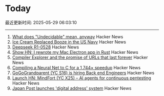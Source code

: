 # Today

最近更新时间: 2025-05-29 06:03:10

--- 
1. [What does "Undecidable" mean, anyway](https://buttondown.com/hillelwayne/archive/what-does-undecidable-mean-anyway/) Hacker News
2. [Ice Cream Replaced Booze in the US Navy](https://www.oldsaltblog.com/2025/05/how-ice-cream-replaced-booze-in-the-us-navy-2/) Hacker News
3. [Deepseek R1-0528](https://huggingface.co/deepseek-ai/DeepSeek-R1-0528) Hacker News
4. [Show HN: I rewrote my Mac Electron app in Rust](https://desktopdocs.com/?v=2025) Hacker News
5. [Compiler Explorer and the promise of URLs that last forever](https://xania.org/202505/compiler-explorer-urls-forever) Hacker News
6. [Compiling a Neural Net to C for a 1,744× speedup](https://slightknack.dev/blog/difflogic/) Hacker News
7. [GoGoGrandparent (YC S16) is hiring Back end Engineers](https://news.ycombinator.com/item?id=44118127) Hacker News
8. [Launch HN: MindFort (YC X25) – AI agents for continuous pentesting](https://news.ycombinator.com/item?id=44117465) Hacker News
9. [Japan Post launches 'digital address' system](https://www.japantimes.co.jp/business/2025/05/27/companies/japan-post-digital-address/) Hacker News

